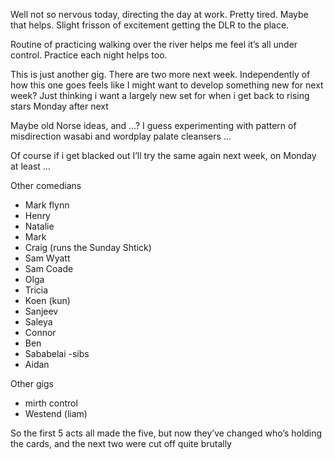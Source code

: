 Well not so nervous today, directing the day at work. Pretty tired. Maybe that helps. Slight frisson of excitement getting the DLR to the place. 

Routine of practicing walking over the river helps me feel it’s all under control. Practice each night helps too.  

This is just another gig. There are two more next week. Independently of how this one goes feels like I might want to develop something new for next week? Just thinking i want a largely new set for when i get back to rising stars Monday after next

Maybe old Norse ideas, and …? I guess experimenting with pattern of misdirection wasabi and wordplay palate cleansers …

Of course if i get blacked out I’ll try the same again next week, on Monday at least …

Other comedians
* Mark flynn
* Henry
* Natalie
* Mark
* Craig (runs the Sunday Shtick)
* Sam Wyatt
* Sam Coade
* Olga
* Tricia
* Koen (kun)
* Sanjeev
* Saleya
* Connor 
* Ben
* Sababelai -sibs
* Aidan

Other gigs
* mirth control
* Westend (liam)

So the first 5 acts all made the five, but now they’ve changed who’s holding the cards, and the next two were cut off quite brutally

